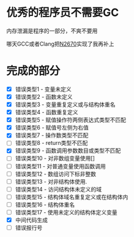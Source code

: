 优秀的程序员不需要GC
====================

内存泄漏是程序的一部分，不爽不要用

哪天GCC或者Clang把[N2670](http://www.open-std.org/jtc1/sc22/wg21/docs/papers/2008/n2670.htm)实现了我再补上

完成的部分
==========

- [x] 错误类型1 - 变量未定义
- [x] 错误类型2 - 函数未定义
- [x] 错误类型3 - 变量重复定义或与结构体重名
- [x] 错误类型4 - 函数重复定义
- [x] 错误类型5 - 赋值操作符两侧表达式类型不匹配
- [x] 错误类型6 - 赋值号左侧为右值
- [x] 错误类型7 - 操作数类型不匹配
- [ ] 错误类型8 - return类型不匹配
- [x] 错误类型9 - 函数调用参数数目或类型不匹配
- [ ] 错误类型10 - 对非数组变量使用[]
- [ ] 错误类型11 - 对普通变量使用函数调用
- [ ] 错误类型12 - 数组访问下标非整数
- [ ] 错误类型13 - 对非结构体使用.
- [ ] 错误类型14 - 访问结构体未定义的域
- [ ] 错误类型15 - 结构体域名重复定义或在结构体内
- [ ] 错误类型16 - 结构体重名
- [ ] 错误类型17 - 使用未定义的结构体定义变量
- [x] 中间代码生成
- [ ] 错误报行号
